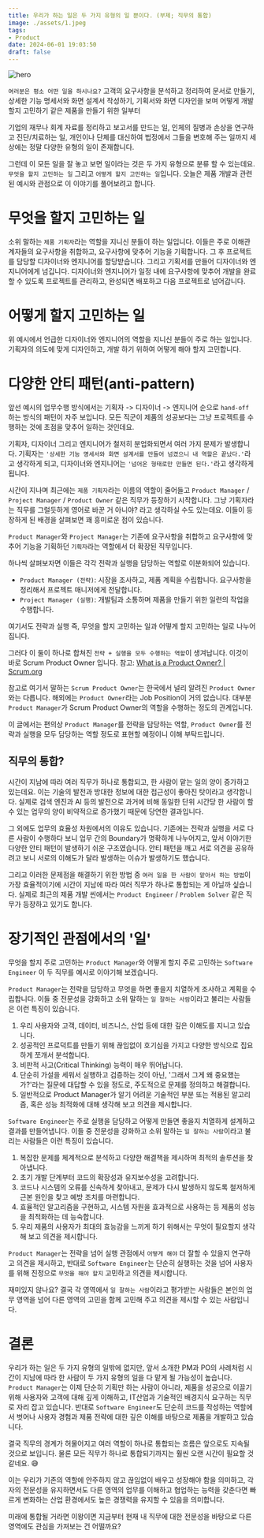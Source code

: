 ```yaml
---
title: 우리가 하는 일은 두 가지 유형의 일 뿐이다. (부제; 직무의 통합)
image: ./assets/1.jpeg
tags:
- Product
date: 2024-06-01 19:03:50
draft: false
---
```


![hero](./assets/1.jpeg)

`여러분은 평소 어떤 일을 하시나요?` 고객의 요구사항을 분석하고 정리하여 문서로 만들기, 상세한 기능 명세서와 화면 설계서 작성하기, 기획서와 화면 디자인을 보며 어떻게 개발할지 고민하기 같은 제품을 만들기 위한 일부터

기업의 재무나 회계 자료를 정리하고 보고서를 만드는 일, 인체의 질병과 손상을 연구하고 진단/치료하는 일, 개인이나 단체를 대신하여 법정에서 그들을 변호해 주는 일까지 세상에는 정말 다양한 유형의 일이 존재합니다.

그런데 이 모든 일을 잘 놓고 보면 일이라는 것은 두 가지 유형으로 분류 할 수 있는데요. `무엇을 할지 고민하는 일` 그리고 `어떻게 할지 고민하는 일`입니다. 오늘은 제품 개발과 관련된 예시와 관점으로 이 이야기를 풀어보려고 합니다.

# 무엇을 할지 고민하는 일

소위 말하는 `제품 기획자`라는 역할을 지니신 분들이 하는 일입니다. 이들은 주로 이해관계자들의 요구사항을 취합하고, 요구사항에 맞추어 기능을 기획합니다. 그 후 프로젝트를 담당할 디자이너와 엔지니어를 할당받습니다. 그리고 기획서를 만들어 디자이너와 엔지니어에게 넘깁니다. 디자이너와 엔지니어가 일정 내에 요구사항에 맞추어 개발을 완료할 수 있도록 프로젝트를 관리하고, 완성되면 배포하고 다음 프로젝트로 넘어갑니다.

# 어떻게 할지 고민하는 일

위 예시에서 언급한 디자이너와 엔지니어의 역할을 지니신 분들이 주로 하는 일입니다. 기획자의 의도에 맞게 디자인하고, 개발 하기 위하여 어떻게 해야 할지 고민합니다.

# 다양한 안티 패턴(anti-pattern)

앞선 예시의 업무수행 방식에서는 기획자 -> 디자이너 -> 엔지니어 순으로 `hand-off` 하는 방식의 패턴이 자주 보입니다. 모든 직군이 제품의 성공보다는 그냥 프로젝트를 수행하는 것에 초점을 맞추어 일하는 것인데요.

기획자, 디자이너 그리고 엔지니어가 철저히 분업화되면서 여러 가지 문제가 발생합니다. 기획자는 `'상세한 기능 명세서와 화면 설계서를 만들어 넘겼으니 내 역할은 끝났다.'`라고 생각하게 되고, 디자이너와 엔지니어는 `'넘어온 형태로만 만들면 된다.'`라고 생각하게 됩니다.

시간이 지나며 최근에는 `제품 기획자`라는 이름의 역할이 줄어들고 `Product Manager` / `Project Manager` / `Product Owner` 같은 직무가 등장하기 시작합니다. 그냥 기획자라는 직무를 그럴듯하게 영어로 바꾼 거 아니야? 라고 생각하실 수도 있는데요. 이들이 등장하게 된 배경을 살펴보면 꽤 흥미로운 점이 있습니다.

`Product Manager`와 `Project Manager`는 기존에 요구사항을 취합하고 요구사항에 맞추어 기능을 기획하던 `기획자`라는 역할에서 더 확장된 직무입니다.

하나씩 살펴보자면 이들은 각각 전략과 실행을 담당하는 역할로 이분화되어 있습니다.

- `Product Manager (전략)`: 시장을 조사하고, 제품 계획을 수립합니다. 요구사항을 정리해서 프로젝트 매니저에게 전달합니다.
- `Project Manager (실행)`: 개발팀과 소통하며 제품을 만들기 위한 일련의 작업을 수행합니다.

여기서도 전략과 실행 즉, 무엇을 할지 고민하는 일과 어떻게 할지 고민하는 일로 나누어집니다.

그러다 이 둘이 하나로 합쳐진 `전략 + 실행을 모두 수행하는 역할`이 생겨납니다. 이것이 바로 Scrum Product Owner 입니다. 참고: [What is a Product Owner? | Scrum.org](https://www.scrum.org/resources/what-is-a-product-owner)

참고로 여기서 말하는 `Scrum Product Owner`는 한국에서 널리 알려진 `Product Owner`와는 다릅니다. 해외에는 `Product Owner`라는 Job Position이 거의 없습니다. 대부분 `Product Manager`가 Scrum Product Owner의 역할을 수행하는 정도의 관계입니다.

이 글에서는 편의상 `Product Manager`를 전략을 담당하는 역할, `Product Owner`를 전략과 실행을 모두 담당하는 역할 정도로 표현할 예정이니 이해 부탁드립니다.

## 직무의 통합?

시간이 지남에 따라 여러 직무가 하나로 통합되고, 한 사람이 맡는 일의 양이 증가하고 있는데요. 이는 기술의 발전과 방대한 정보에 대한 접근성이 좋아진 탓이라고 생각합니다. 실제로 검색 엔진과 AI 등의 발전으로 과거에 비해 동일한 단위 시간당 한 사람이 할 수 있는 업무의 양이 비약적으로 증가했기 때문에 당연한 결과입니다.

그 외에도 업무의 효율성 차원에서의 이유도 있습니다. 기존에는 전략과 실행을 서로 다른 사람이 수행하다 보니 업무 간의 Boundary가 명확하게 나누어지고, 앞서 이야기한 다양한 안티 패턴이 발생하기 쉬운 구조였습니다. 안티 패턴을 깨고 서로 의견을 공유하려고 보니 서로의 이해도가 달라 발생하는 이슈가 발생하기도 했습니다.

그리고 이러한 문제점을 해결하기 위한 방법 중 `여러 일을 한 사람이 맡아서 하는 방법`이 가장 효율적이기에 시간이 지남에 따라 여러 직무가 하나로 통합되는 게 아닐까 싶습니다. 실제로 최근의 제품 개발 씬에서는 `Product Engineer` / `Problem Solver` 같은 직무가 등장하고 있기도 합니다.

# 장기적인 관점에서의 '일'

무엇을 할지 주로 고민하는 `Product Manager`와 어떻게 할지 주로 고민하는 `Software Engineer` 이 두 직무를 예시로 이야기해 보겠습니다.

`Product Manager`는 전략을 담당하고 무엇을 하면 좋을지 치열하게 조사하고 계획을 수립합니다. 이들 중 전문성을 강화하고 소위 말하는 `일 잘하는 사람`이라고 불리는 사람들은 이런 특징이 있습니다.

1. 우리 사용자와 고객, 데이터, 비즈니스, 산업 등에 대한 깊은 이해도를 지니고 있습니다.
2. 성공적인 프로덕트를 만들기 위해 끊임없이 호기심을 가지고 다양한 방식으로 집요하게 쪼개서 분석합니다.
3. 비판적 사고(Critical Thinking) 능력이 매우 뛰어납니다.
4. 단순히 가설을 세워서 실행하고 검증하는 것이 아닌, '그래서 그게 왜 중요했는가?'라는 질문에 대답할 수 있을 정도로, 주도적으로 문제를 정의하고 해결합니다.
5. 일반적으로 Product Manager가 알기 어려운 기술적인 부분 또는 적용된 알고리즘, 혹은 성능 최적화에 대해 생각해 보고 의견을 제시합니다.

`Software Engineer`는 주로 실행을 담당하고 어떻게 만들면 좋을지 치열하게 설계하고 결과를 만들어냅니다. 이들 중 전문성을 강화하고 소위 말하는 `일 잘하는 사람`이라고 불리는 사람들은 이런 특징이 있습니다.

1. 복잡한 문제를 체계적으로 분석하고 다양한 해결책을 제시하며 최적의 솔루션을 찾아냅니다.
2. 초기 개발 단계부터 코드의 확장성과 유지보수성을 고려합니다.
3. 코드나 시스템의 오류를 신속하게 찾아내고, 문제가 다시 발생하지 않도록 철저하게 근본 원인을 찾고 예방 조치를 마련합니다.
4. 효율적인 알고리즘을 구현하고, 시스템 자원을 효과적으로 사용하는 등 제품의 성능을 최적화하는 데 능숙합니다.
5. 우리 제품의 사용자가 최대의 효능감을 느끼게 하기 위해서는 무엇이 필요할지 생각해 보고 의견을 제시합니다.

`Product Manager`는 전략을 넘어 실행 관점에서 `어떻게 해야` 더 잘할 수 있을지 연구하고 의견을 제시하고, 반대로 `Software Engineer`는 단순히 실행하는 것을 넘어 사용자를 위해 진정으로 `무엇을 해야 할지` 고민하고 의견을 제시합니다.

재미있지 않나요? 결국 각 영역에서 `일 잘하는 사람`이라고 평가받는 사람들은 본인의 업무 영역을 넘어 다른 영역의 고민을 함께 고민해 주고 의견을 제시할 수 있는 사람입니다.

# 결론

우리가 하는 일은 두 가지 유형의 일밖에 없지만, 앞서 소개한 PM과 PO의 사례처럼 시간이 지남에 따라 한 사람이 두 가지 유형의 일을 다 맡게 될 가능성이 높습니다. `Product Manager`는 이제 단순히 기획만 하는 사람이 아니라, 제품을 성공으로 이끌기 위해 사용자와 고객에 대해 깊게 이해하고, IT산업과 기술적인 배경지식 요구하는 직무로 자리 잡고 있습니다. 반대로 `Software Engineer`도 단순히 코드를 작성하는 역할에서 벗어나 사용자 경험과 제품 전략에 대한 깊은 이해를 바탕으로 제품을 개발하고 있습니다.

결국 직무의 경계가 허물어지고 여러 역할이 하나로 통합되는 흐름은 앞으로도 지속될 것으로 보입니다. 물론 모든 직무가 하나로 통합되기까지는 훨씬 오랜 시간이 필요할 것 같네요. 😅

이는 우리가 기존의 역할에 안주하지 않고 끊임없이 배우고 성장해야 함을 의미하고, 각자의 전문성을 유지하면서도 다른 영역의 업무를 이해하고 협업하는 능력을 갖춘다면 빠르게 변화하는 산업 환경에서도 높은 경쟁력을 유지할 수 있음을 의미합니다.

미래에 통합될 거라면 이왕이면 지금부터 현재 내 직무에 대한 전문성을 바탕으로 다른 영역에도 관심을 가져보는 건 어떨까요?